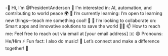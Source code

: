 -👋 Hi, I’m @PresidentAnderson
👀 I’m interested in: AI, automation, and contributing to world peace 🌍
🌱 I’m currently learning: I’m open to learning new things—teach me something cool! 🚀
💞️ I’m looking to collaborate on: Smart apps and innovative solutions to save the world 🌱💡
📫 How to reach me: Feel free to reach out via email at [your email address] ✉️
😄 Pronouns: He/Him
⚡ Fun fact: I also do music! 🎵
Let’s connect and make a difference together! 💪
